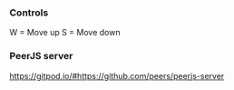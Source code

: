 ### Controls
W = Move up
S = Move down

### PeerJS server
https://gitpod.io/#https://github.com/peers/peerjs-server